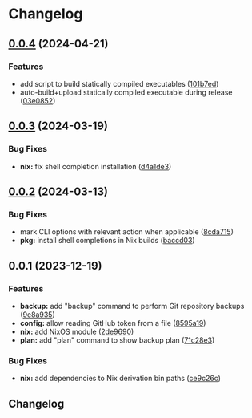 # Changelog

## [0.0.4](https://github.com/vst/gidek/compare/v0.0.3...v0.0.4) (2024-04-21)


### Features

* add script to build statically compiled executables ([101b7ed](https://github.com/vst/gidek/commit/101b7ede37c87a0c30a6ada57c27e71fdad629dd))
* auto-build+upload statically compiled executable during release ([03e0852](https://github.com/vst/gidek/commit/03e0852545b0bf313900af7b55b0afb5fd40c4ba))

## [0.0.3](https://github.com/vst/gidek/compare/v0.0.2...v0.0.3) (2024-03-19)


### Bug Fixes

* **nix:** fix shell completion installation ([d4a1de3](https://github.com/vst/gidek/commit/d4a1de30111a1f514e03e580b614220496840ab5))

## [0.0.2](https://github.com/vst/gidek/compare/v0.0.1...v0.0.2) (2024-03-13)


### Bug Fixes

* mark CLI options with relevant action when applicable ([8cda715](https://github.com/vst/gidek/commit/8cda7156a844d81fa25f995b61c0f0ea90331784))
* **pkg:** install shell completions in Nix builds ([baccd03](https://github.com/vst/gidek/commit/baccd038fc6865abd80bda50fac83ced84a51b1b))

## 0.0.1 (2023-12-19)


### Features

* **backup:** add "backup" command to perform Git repository backups ([9e8a935](https://github.com/vst/gidek/commit/9e8a9357ce3a9041dfd674b8aa88404f6644e4a1))
* **config:** allow reading GitHub token from a file ([8595a19](https://github.com/vst/gidek/commit/8595a193e3e71312d02788086289ee5de099d21d))
* **nix:** add NixOS module ([2de9690](https://github.com/vst/gidek/commit/2de9690ab622281b0684210f90238bb768e0fb70))
* **plan:** add "plan" command to show backup plan ([71c28e3](https://github.com/vst/gidek/commit/71c28e391bd0ac1cdd39f933c691a86b0760629b))


### Bug Fixes

* **nix:** add dependencies to Nix derivation bin paths ([ce9c26c](https://github.com/vst/gidek/commit/ce9c26cd0aba97fc1ef21d22fd736ed096391952))

## Changelog
